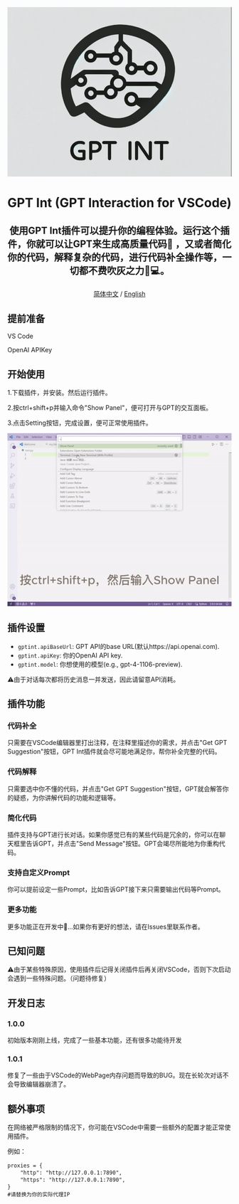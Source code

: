 <p align="center">
  <img src="/src/img/logo.jpg" alt="logo">
</p>

# <p align="center"><strong>GPT Int (GPT Interaction for VSCode)</strong><br></p>

## <p align="center">使用GPT Int插件可以提升你的编程体验。运行这个插件，你就可以让GPT来生成高质量代码🚀 ，又或者简化你的代码，解释复杂的代码，进行代码补全操作等，一切都不费吹灰之力🤖💻。</p>

<p align="center">
  <a href="README.md">简体中文</a> /
  <a href="readmex.md">English</a>
</p>

## 提前准备
VS Code

OpenAI APIKey
## 开始使用
1.下载插件，并安装。然后运行插件。

2.按ctrl+shift+p并输入命令"Show Panel"，便可打开与GPT的交互面板。

3.点击Setting按钮，完成设置，便可正常使用插件。

<p align="center">
  <img src="/src/img/setting.gif" alt="logo">
</p>

## 插件设置
* `gptint.apiBaseUrl`: GPT API的base URL(默认https://api.openai.com).
* `gptint.apiKey`: 你的OpenAI API key.
* `gptint.model`: 你想使用的模型(e.g., gpt-4-1106-preview).



⚠️由于对话每次都将历史消息一并发送，因此请留意API消耗。

## 插件功能
### 代码补全
只需要在VSCode编辑器里打出注释，在注释里描述你的需求，并点击"Get GPT Suggestion"按钮，GPT Int插件就会尽可能地满足你，帮你补全完整的代码。
### 代码解释
只需要选中你不懂的代码，并点击"Get GPT Suggestion"按钮，GPT就会解答你的疑惑，为你讲解代码的功能和逻辑等。
### 简化代码
插件支持与GPT进行长对话。如果你感觉已有的某些代码是冗余的，你可以在聊天框里告诉GPT，并点击"Send Message"按钮。GPT会竭尽所能地为你重构代码。
### 支持自定义Prompt
你可以提前设定一些Prompt，比如告诉GPT接下来只需要输出代码等Prompt。
### 更多功能
更多功能正在开发中🚀...如果你有更好的想法，请在Issues里联系作者。

## 已知问题
⚠️由于某些特殊原因，使用插件后记得关闭插件后再关闭VSCode，否则下次启动会遇到一些特殊问题。（问题待修复）

## 开发日志

### 1.0.0
初始版本刚刚上线，完成了一些基本功能，还有很多功能待开发
### 1.0.1
修复了一些由于VSCode的WebPage内存问题而导致的BUG。现在长轮次对话不会导致编辑器崩溃了。

## 额外事项


在网络被严格限制的情况下，你可能在VSCode中需要一些额外的配置才能正常使用插件。

例如：

```
proxies = {
    "http": "http://127.0.0.1:7890",
    "https": "http://127.0.0.1:7890",
}
#请替换为你的实际代理IP
```
